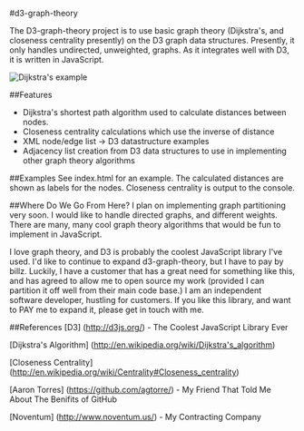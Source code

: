 #d3-graph-theory

The D3-graph-theory project is to use basic graph theory (Dijkstra's, and closeness centrality presently) on the D3 graph data structures. Presently, it only handles undirected, unweighted, graphs. As it integrates well with D3, it is written in JavaScript.

![Dijkstra's example](https://raw.github.com/brian-stinar/d3-graph-theory/master/screenshots/Dijkstras.png)

##Features 
- Dijkstra's shortest path algorithm used to calculate distances between nodes.
- Closeness centrality calculations which use the inverse of distance
- XML node/edge list -> D3 datastructure examples
- Adjacency list creation from D3 data structures to use in implementing other graph theory algorithms


##Examples
See index.html for an example. The calculated distances are shown as labels for the nodes. Closeness centrality is output to the console.

##Where Do We Go From Here?
I plan on implementing graph partitioning very soon. 
I would like to handle directed graphs, and different weights.
There are many, many cool graph theory algorithms that would be fun to implement in JavaScript.

I love graph theory, and D3 is probably the coolest JavaScript library I've used. I'd like to continue to expand d3-graph-theory, but I have to pay by billz. Luckily, I have a customer that has a great need for something like this, and has agreed to allow me to open source my work (provided I can partition it off well from their main code base.) I am an independent software developer, hustling for customers. If you like this library, and want to PAY me to expand it, please get in touch with me.

##References
[D3] (http://d3js.org/) - The Coolest JavaScript Library Ever

[Dijkstra's Algorithm] (http://en.wikipedia.org/wiki/Dijkstra's_algorithm)

[Closeness Centrality] (http://en.wikipedia.org/wiki/Centrality#Closeness_centrality)

[Aaron Torres] (https://github.com/agtorre/) - My Friend That Told Me About The Benifits of GitHub 

[Noventum] (http://www.noventum.us/) - My Contracting Company 
